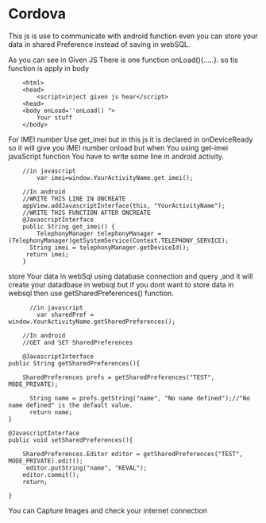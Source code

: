 # Cordova
This js is use to communicate with android function even you can store your data in shared Preference instead of saving in webSQL. 

As you can see in Given JS There is one function onLoad(){.....}.
so tis function is apply in body 
		
		
		
		<html>
		<head>
			<script>inject given js hear</script> 
		<head>
		<body onLoad=''onLoad() ">
			Your stuff
		</body>
		
		


For IMEI number Use get_imei but in this js it is declared in onDeviceReady so it will give you IMEI number onload
but when You using get-imei javaScript function You have to write some  line in android activity.


		//in javascript
			var imei=window.YourActivityName.get_imei();

		//In android
		//WRITE THIS LINE IN ONCREATE
		appView.addJavascriptInterface(this, "YourActivityName"); 
 		//WRITE THIS FUNCTION AFTER ONCREATE
		@JavascriptInterface
		public String get_imei() {
       		TelephonyManager telephonyManager =(TelephonyManager)getSystemService(Context.TELEPHONY_SERVICE);
		  String imei = telephonyManager.getDeviceId();
		 return imei;    
		}



store Your data in webSql using  database connection and query  ,and it will create your datadbase in websql
but if you dont want to store data in websql then use getSharedPreferences() function.
	 	 
	 	 
	 	  //in javascript
			var sharedPref = window.YourActivityName.getSharedPreferences();

		//In android
		//GET and SET SharedPreferences
	
		@JavascriptInterface
	public String getSharedPreferences(){
	 
		SharedPreferences prefs = getSharedPreferences("TEST", MODE_PRIVATE); 
		
		  String name = prefs.getString("name", "No name defined");//"No name defined" is the default value.
		  return name;    
	}
	
	@JavascriptInterface
	public void setSharedPreferences(){
	 
		SharedPreferences.Editor editor = getSharedPreferences("TEST", MODE_PRIVATE).edit();
		 editor.putString("name", "KEVAL");
		editor.commit();
		return;
		
	}
	
You can Capture Images and check your internet connection 
	
	

